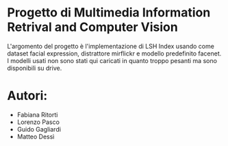 # Progetto di Multimedia Information Retrival and Computer Vision

L'argomento del progetto è l'implementazione di LSH Index usando come dataset facial expression, distrattore mirflickr e modello predefinito facenet.
I modelli usati non sono stati qui caricati in quanto troppo pesanti ma sono disponibili su drive.

# Autori:

- Fabiana Ritorti
- Lorenzo Pasco
- Guido Gagliardi
- Matteo Dessì
